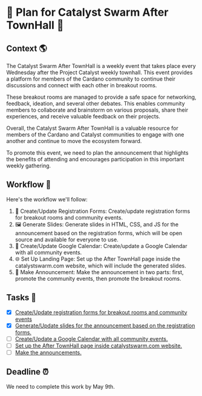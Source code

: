 # 🎉 Plan for Catalyst Swarm After TownHall 🎉

## Context 🌎

The Catalyst Swarm After TownHall is a weekly event that takes place every Wednesday after the Project Catalyst weekly townhall. This event provides a platform for members of the Cardano community to continue their discussions and connect with each other in breakout rooms.

These breakout rooms are managed to provide a safe space for networking, feedback, ideation, and several other debates. This enables community members to collaborate and brainstorm on various proposals, share their experiences, and receive valuable feedback on their projects.

Overall, the Catalyst Swarm After TownHall is a valuable resource for members of the Cardano and Catalyst communities to engage with one another and continue to move the ecosystem forward.

To promote this event, we need to plan the announcement that highlights the benefits of attending and encourages participation in this important weekly gathering.

## Workflow 📜
Here's the workflow we'll follow:
1. 📝 Create/Update Registration Forms: Create/update registration forms for breakout rooms and community events.
2. 🖼️ Generate Slides: Generate slides in HTML, CSS, and JS for the announcement based on the registration forms, which will be open source and available for everyone to use.
3. 📅 Create/Update Google Calendar: Create/update a Google Calendar with all community events.
4. 🌐 Set Up Landing Page: Set up the After TownHall page inside the catalystswarm.com website, which will include the generated slides.
5. 📣 Make Announcement: Make the announcement in two parts: first, promote the community events, then promote the breakout rooms.

## Tasks 📝

- [x] [Create/Update registration forms for breakout rooms and community events](https://github.com/swarm-press/swarm-ath-main/issues/2#issue-1699284258)
- [x] [Generate/Update slides for the announcement based on the registration forms.](https://github.com/swarm-press/swarm-ath-main/issues/3)
- [ ] [Create/Update a Google Calendar with all community events.](https://github.com/swarm-press/swarm-ath-main/issues/4)
- [ ] [Set up the After TownHall page inside catalystswarm.com website.](https://github.com/swarm-press/swarm-ath-main/issues/5)
- [ ] [Make the announcements.](https://github.com/swarm-press/swarm-ath-main/issues/6)

## Deadline ⏰

We need to complete this work by May 9th.

